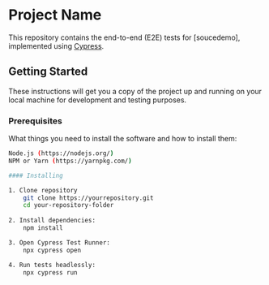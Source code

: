 # Project Name

This repository contains the end-to-end (E2E) tests for [soucedemo], implemented using [Cypress](https://www.cypress.io/).

## Getting Started

These instructions will get you a copy of the project up and running on your local machine for development and testing purposes.

### Prerequisites

What things you need to install the software and how to install them:

```bash
Node.js (https://nodejs.org/)
NPM or Yarn (https://yarnpkg.com/)

#### Installing

1. Clone repository
    git clone https://yourrepository.git
    cd your-repository-folder
    
2. Install dependencies:
    npm install

3. Open Cypress Test Runner:
    npx cypress open

4. Run tests headlessly:
    npx cypress run



